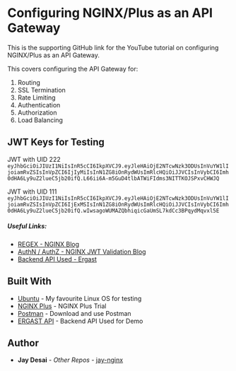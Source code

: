 # Configuring NGINX/Plus as an API Gateway
This is the supporting GitHub link for the YouTube tutorial on configuring NGINX/Plus as an API Gateway.

This covers configuring the API Gateway for:
  1. Routing
  2. SSL Termination
  3. Rate Limiting
  4. Authentication
  5. Authorization
  6. Load Balancing


## JWT Keys for Testing

JWT with UID 222
```eyJhbGciOiJIUzI1NiIsInR5cCI6IkpXVCJ9.eyJleHAiOjE2NTcwNzk3ODUsInVuYW1lIjoiamRvZSIsInVpZCI6IjIyMiIsInN1ZG8iOnRydWUsImRlcHQiOiJJVCIsInVybCI6Imh0dHA6Ly9uZ2lueC5jb20ifQ.L66ii6A-m5GuD4tlbATWiFIdms3NITTKOJSPxvCHWJQ```

JWT with UID 111
```eyJhbGciOiJIUzI1NiIsInR5cCI6IkpXVCJ9.eyJleHAiOjE2NTcwNzk3ODUsInVuYW1lIjoiamRvZSIsInVpZCI6IjExMSIsInN1ZG8iOnRydWUsImRlcHQiOiJJVCIsInVybCI6Imh0dHA6Ly9uZ2lueC5jb20ifQ.wIwsagoWUMAZQbhiqicGaUmSL7kdCc3BPqydMqvxl5E```


##### Useful Links:
* [REGEX - NGINX Blog](https://www.nginx.com/blog/regular-expression-tester-nginx/)
* [AuthN / AuthZ - NGINX JWT Validation Blog](https://www.nginx.com/blog/authentication-content-based-routing-jwts-nginx-plus/)
* [Backend API Used - Ergast](https://github.com/jay-nginx/f1-api)


## Built With

* [Ubuntu](https://ubuntu.com/) - My favourite Linux OS for testing
* [NGINX Plus](https://www.nginx.com/free-trial-request/) - NGINX Plus Trial
* [Postman](https://www.postman.com/) - Download and use Postman
* [ERGAST API](http://ergast.com/mrd/) - Backend API Used for Demo

## Author

* **Jay Desai** - *Other Repos* - [jay-nginx](https://github.com/jay-nginx)



